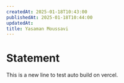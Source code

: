 ```yaml
---
createdAt: 2025-01-18T10:43:00
publishedAt: 2025-01-18T10:44:00
updatedAt: 
title: Yasaman Moussavi
---
```


# Statement

This is a new line to test auto build on vercel.